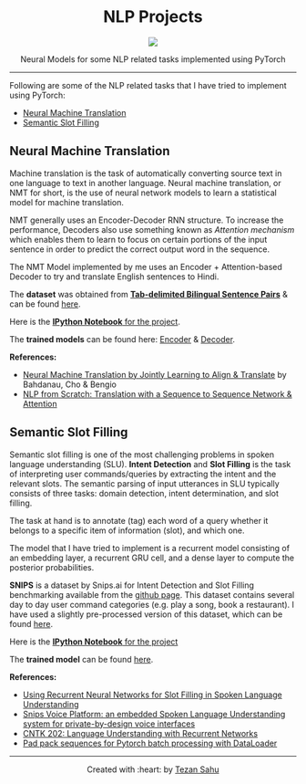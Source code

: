 <h1 align="center">NLP Projects</h1>
<p align="center">
    <img src="https://img.shields.io/badge/Made%20With-PyTorch-blue"></img>
</p>
<p align="center">Neural Models for some NLP related tasks implemented using PyTorch</p>

***

Following are some of the NLP related tasks that I have tried to implement using PyTorch:

- [Neural Machine Translation](##neural-machine-translation)
- [Semantic Slot Filling](##semantic-slot-filling)

## Neural Machine Translation 

Machine translation is the task of automatically converting source text in one language to text in another language. Neural machine translation, or NMT for short, is the use of neural network models to learn a statistical model for machine translation.

NMT generally uses an Encoder-Decoder RNN structure. To increase the performance, Decoders also use something known as _Attention mechanism_ which enables them to learn to focus on certain portions of the input sentence in order to predict the correct output word in the sequence.

The NMT Model implemented by me uses an Encoder + Attention-based Decoder to try and translate English sentences to Hindi.

The __dataset__ was obtained from [__Tab-delimited Bilingual Sentence Pairs__](http://www.manythings.org/anki/) & can be found [here](https://github.com/tezansahu/NLP_Projects/blob/master/Eng-Hin%20Machine%20Translation%20using%20Seq2Seq/hin-eng.txt).

Here is the [__IPython Notebook__ for the project](https://github.com/tezansahu/NLP_Projects/blob/master/Eng-Hin%20Machine%20Translation%20using%20Seq2Seq/Eng_to_Hin_Translation_using_Seq2Seq.ipynb).

The __trained models__ can be found here: [Encoder](hhttps://github.com/tezansahu/NLP_Projects/blob/master/Eng-Hin%20Machine%20Translation%20using%20Seq2Seq/eng_to_hin_encoder) & [Decoder](https://github.com/tezansahu/NLP_Projects/blob/master/Eng-Hin%20Machine%20Translation%20using%20Seq2Seq/eng_to_hin_attn_decoder).

__References:__
- [Neural Machine Translation by Jointly Learning to Align & Translate](https://arxiv.org/pdf/1409.0473.pdf) by Bahdanau, Cho & Bengio
- [NLP from Scratch: Translation with a Sequence to Sequence Network & Attention](https://pytorch.org/tutorials/intermediate/seq2seq_translation_tutorial.html)



## Semantic Slot Filling

Semantic slot filling is one of the most challenging problems in spoken language understanding (SLU). __Intent Detection__ and __Slot Filling__ is the task of interpreting user commands/queries by extracting the intent and the relevant slots. The semantic parsing of input utterances in SLU typically consists of three tasks: domain detection, intent determination, and slot filling.

The task at hand is to annotate (tag) each word of a query whether it belongs to a specific item of information (slot), and which one.

The model that I have tried to implement is a recurrent model consisting of an embedding layer, a recurrent GRU cell, and a dense layer to compute the posterior probabilities.

__SNIPS__ is a dataset by Snips.ai for Intent Detection and Slot Filling benchmarking available from the [github page](https://github.com/snipsco/nlu-benchmark). This dataset contains several day to day user command categories (e.g. play a song, book a restaurant). I have used a slightly pre-processed version of this dataset, which can be found [here](https://github.com/tezansahu/NLP_Projects/tree/master/Semantic%20Slot%20Filling/snips).

Here is the [__IPython Notebook__ for the project](https://github.com/tezansahu/NLP_Projects/blob/master/Semantic%20Slot%20Filling/Semantic_Slot_Filling.ipynb)

The __trained model__ can be found [here](https://github.com/tezansahu/NLP_Projects/blob/master/Semantic%20Slot%20Filling/snips_slot_filling_model).

__References:__
- [Using Recurrent Neural Networks for Slot Filling in Spoken Language Understanding](http://www.iro.umontreal.ca/~lisa/pointeurs/taslp_RNNSLU_final_doubleColumn.pdf)
- [Snips Voice Platform: an embedded Spoken Language Understanding system for private-by-design voice interfaces](https://arxiv.org/pdf/1805.10190.pdf)
- [CNTK 202: Language Understanding with Recurrent Networks](https://www.cntk.ai/pythondocs/CNTK_202_Language_Understanding.html)
- [Pad pack sequences for Pytorch batch processing with DataLoader](https://suzyahyah.github.io/pytorch/2019/07/01/DataLoader-Pad-Pack-Sequence.html)

***
<p align='center'>Created with :heart: by <a href="https://www.linkedin.com/in/tezan-sahu/">Tezan Sahu</a></p>
